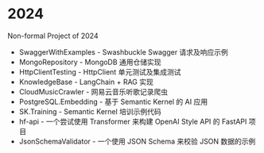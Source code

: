 # 2024
Non-formal Project of 2024

* SwaggerWithExamples - Swashbuckle Swagger 请求及响应示例
* MongoRepository - MongoDB 通用仓储实现
* HttpClientTesting - HttpClient 单元测试及集成测试
* KnowledgeBase - LangChain + RAG 实现
* CloudMusicCrawler - 网易云音乐听歌记录爬虫
* PostgreSQL.Embedding - 基于 Semantic Kernel 的 AI 应用
* SK.Training - Semantic Kernel 培训示例代码
* hf-api - 一个尝试使用 Transformer 来构建 OpenAI Style API 的 FastAPI 项目
* JsonSchemaValidator - 一个使用 JSON Schema 来校验 JSON 数据的示例
